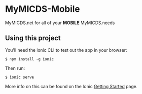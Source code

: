 # MyMICDS-Mobile
MyMICDS.net for all of your **MOBILE** MyMICDS.needs

## Using this project

You'll need the Ionic CLI to test out the app in your browser:

```
$ npm install -g ionic
```

Then run:

```
$ ionic serve
```

More info on this can be found on the Ionic [Getting Started](http://ionicframework.com/docs/v2/getting-started/) page.
